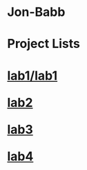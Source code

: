 # Jon-Babb

<h1>Project Lists<h1>

<a href="lab1/lab1/index.html" target="_blank">lab1/lab1</a><br>

<a href="lab2/index.html" target="_blank">lab2</a><br>

<a href="lab3/index.html" target="_blank">lab3</a><br>

<a href="lab4/index.html" target="_blank">lab4</a><br>


